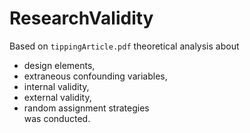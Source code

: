 # ResearchValidity

Based on `tippingArticle.pdf` theoretical analysis about 
* design elements, 
* extraneous confounding variables, 
* internal validity, 
* external validity,
* random assignment strategies  
was conducted.
